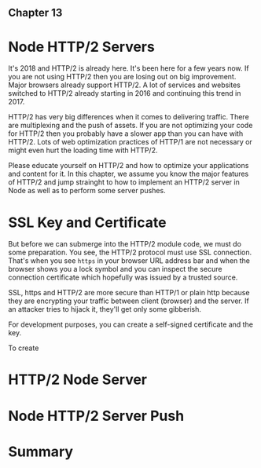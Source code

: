 Chapter 13
----------
# Node HTTP/2 Servers

It's 2018 and HTTP/2 is already here. It's been here for a few years now. If you are not using HTTP/2 then you are losing out on big improvement. Major browsers already support HTTP/2. A lot of services and websites switched to HTTP/2 already starting in 2016 and continuing this trend in 2017. 

HTTP/2 has very big differences when it comes to delivering traffic. There are multiplexing and the push of assets. If you are not optimizing your code for HTTP/2 then you probably have a slower app than you can have with HTTP/2. Lots of web optimization practices of HTTP/1 are not necessary or might even hurt the loading time with HTTP/2. 

Please educate yourself on HTTP/2 and how to optimize your applications and content for it. In this chapter, we assume you know the major features of HTTP/2 and jump strainght to how to implement an HTTP/2 server in Node as well as to perform some server pushes.

SSL Key and Certificate
=====

But before we can submerge into the HTTP/2 module code, we must do some preparation. You see, the HTTP/2 protocol must use SSL connection. That's when you see `https` in your browser URL address bar and when the browser shows you a lock symbol and you can inspect the secure connection certificate which hopefully was issued by a trusted source.

SSL, https and HTTP/2 are more secure than HTTP/1 or plain http because they are encrypting your traffic between client (browser) and the server. If an attacker tries to hijack it, they'll get only some gibberish. 

For development purposes, you can create a self-signed certificate and the key. 


To create 

HTTP/2 Node Server
====


Node HTTP/2 Server Push 
=====



Summary
=======
